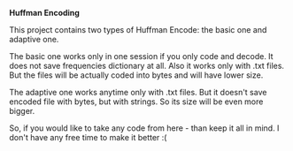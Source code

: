 **Huffman Encoding**

This project contains two types of Huffman Encode: the basic one and adaptive one. 

The basic one works only in one session if you only code and decode. It does not save frequencies dictionary at all. Also it works only with .txt files. But the files will be actually coded into bytes and will have lower size.

The adaptive one works anytime only with .txt files. But it doesn't save encoded file with bytes, but with strings. So its size will be even more bigger.

So, if you would like to take any code from here - than keep it all in mind. I don't have any free time to make it better :(
